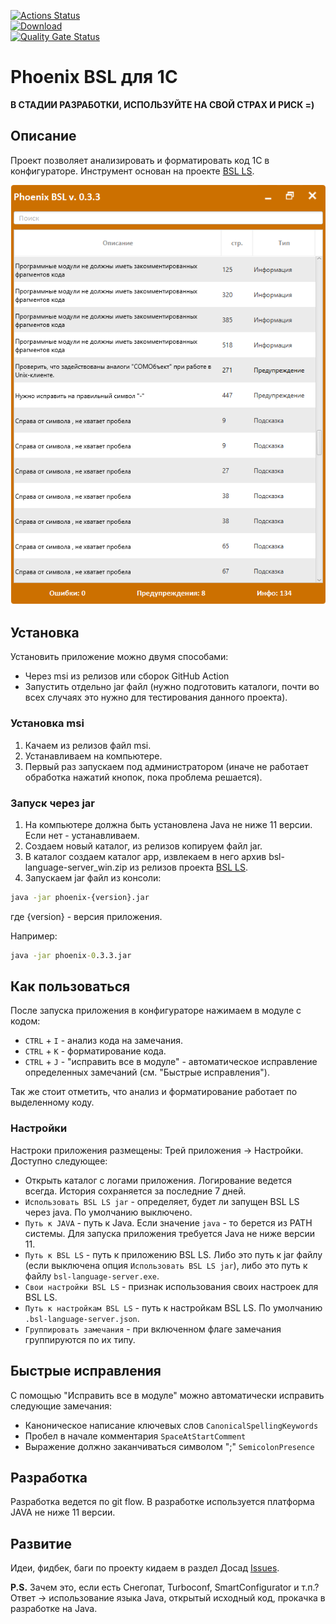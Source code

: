 [![Actions Status](https://github.com/otymko/phoenixbsl/workflows/Java%20CI/badge.svg)](https://github.com/otymko/phoenixbsl/actions)	
[![Download](https://img.shields.io/github/release/otymko/phoenixbsl.svg?label=download&style=flat)](https://github.com/otymko/phoenixbsl/releases/latest)	
[![Quality Gate Status](https://sonarcloud.io/api/project_badges/measure?project=phoenixbsl&metric=alert_status)](https://sonarcloud.io/dashboard?id=phoenixbsl)
# Phoenix BSL для 1С

**В СТАДИИ РАЗРАБОТКИ, ИСПОЛЬЗУЙТЕ НА СВОЙ СТРАХ И РИСК =)**

## Описание

Проект позволяет анализировать и форматировать код 1С в конфигураторе. Инструмент основан на проекте [BSL LS](https://github.com/1c-syntax/bsl-language-server).

![Превью PhoenixBSL](docs/assets/images/preview.png)

## Установка

Установить приложение можно двумя способами:
* Через msi из релизов или сборок GitHub Action
* Запустить отдельно jar файл (нужно подготовить каталоги, почти во всех случаях это нужно для тестирования данного проекта).

### Установка msi

1. Качаем из релизов файл msi.
2. Устанавливаем на компьютере.
3. Первый раз запускаем под администратором (иначе не работает обработка нажатий кнопок, пока проблема решается).

### Запуск через jar

1. На компьютере должна быть установлена Java не ниже 11 версии. Если нет - устанавливаем.
2. Создаем новый каталог, из релизов копируем файл jar.
3. В каталог создаем каталог app, извлекаем в него архив bsl-language-server_win.zip из релизов проекта [BSL LS](https://github.com/1c-syntax/bsl-language-server/releases/latest).
4. Запускаем jar файл из консоли:
```cmd
java -jar phoenix-{version}.jar 
```
где {version} - версия приложения.

Например:
```cmd
java -jar phoenix-0.3.3.jar 
```

## Как пользоваться

После запуска приложения в конфигураторе нажимаем в модуле с кодом:
* `CTRL` + `I` - анализ кода на замечания.
* `CTRL` + `K` - форматирование кода.
* `CTRL` + `J` - "исправить все в модуле" - автоматическое исправление определенных замечаний (см. "Быстрые исправления").

Так же стоит отметить, что анализ и форматирование работает по выделенному коду.

### Настройки
Настроки приложения размещены: Трей приложения -> Настройки.
Доступно следующее:
* Открыть каталог с логами приложения. Логирование ведется всегда. История сохраняется за последние 7 дней.
* `Использовать BSL LS jar` - определяет, будет ли запущен BSL LS через java. По умолчанию выключено.
* `Путь к JAVA` - путь к Java. Если значение `java` - то берется из PATH системы. 
Для запуска приложения требуется Java не ниже версии 11. 
* `Путь к BSL LS` - путь к приложению BSL LS. Либо это путь к jar файлу (если выключена опция `Использовать BSL LS jar`), либо это 
путь к файлу `bsl-language-server.exe`.
* `Свои настройки BSL LS` - признак использования своих настроек для BSL LS.
* `Путь к настройкам BSL LS` - путь к настройкам BSL LS. По умолчанию `.bsl-language-server.json`.
* `Группировать замечания` - при включенном флаге замечания группируются по их типу.

## Быстрые исправления

С помощью "Исправить все в модуле" можно автоматически исправить следующие замечания:
* Каноническое написание ключевых слов `CanonicalSpellingKeywords`
* Пробел в начале комментария `SpaceAtStartComment`
* Выражение должно заканчиваться символом ";" `SemicolonPresence`

## Разработка

Разработка ведется по git flow. В разработке используется платформа JAVA не ниже 11 версии.

## Развитие
Идеи, фидбек, баги по проекту кидаем в раздел Досад [Issues](https://github.com/otymko/phoenixbsl/issues).


**P.S.** Зачем это, если есть Снегопат, Turboconf, SmartConfigurator и т.п.? 
Ответ -> использование языка Java, открытый исходный код, прокачка в разработке на Java.
